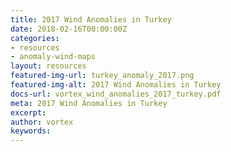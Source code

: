 ```yaml
---
title: 2017 Wind Anomalies in Turkey
date: 2018-02-16T00:00:00Z
categories:
- resources
- anomaly-wind-maps
layout: resources
featured-img-url: turkey_anomaly_2017.png
featured-img-alt: 2017 Wind Anomalies in Turkey
docs-url: vortex_wind_anomalies_2017_turkey.pdf
meta: 2017 Wind Anomalies in Turkey
excerpt: 
author: vortex
keywords: 
---
```



